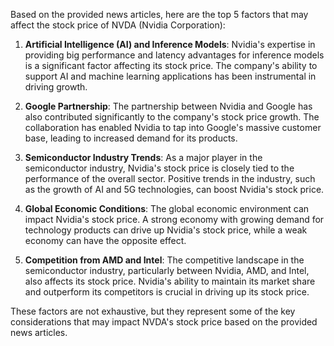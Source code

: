 Based on the provided news articles, here are the top 5 factors that may affect the stock price of NVDA (Nvidia Corporation):

1. **Artificial Intelligence (AI) and Inference Models**: Nvidia's expertise in providing big performance and latency advantages for inference models is a significant factor affecting its stock price. The company's ability to support AI and machine learning applications has been instrumental in driving growth.

2. **Google Partnership**: The partnership between Nvidia and Google has also contributed significantly to the company's stock price growth. The collaboration has enabled Nvidia to tap into Google's massive customer base, leading to increased demand for its products.

3. **Semiconductor Industry Trends**: As a major player in the semiconductor industry, Nvidia's stock price is closely tied to the performance of the overall sector. Positive trends in the industry, such as the growth of AI and 5G technologies, can boost Nvidia's stock price.

4. **Global Economic Conditions**: The global economic environment can impact Nvidia's stock price. A strong economy with growing demand for technology products can drive up Nvidia's stock price, while a weak economy can have the opposite effect.

5. **Competition from AMD and Intel**: The competitive landscape in the semiconductor industry, particularly between Nvidia, AMD, and Intel, also affects its stock price. Nvidia's ability to maintain its market share and outperform its competitors is crucial in driving up its stock price.

These factors are not exhaustive, but they represent some of the key considerations that may impact NVDA's stock price based on the provided news articles.